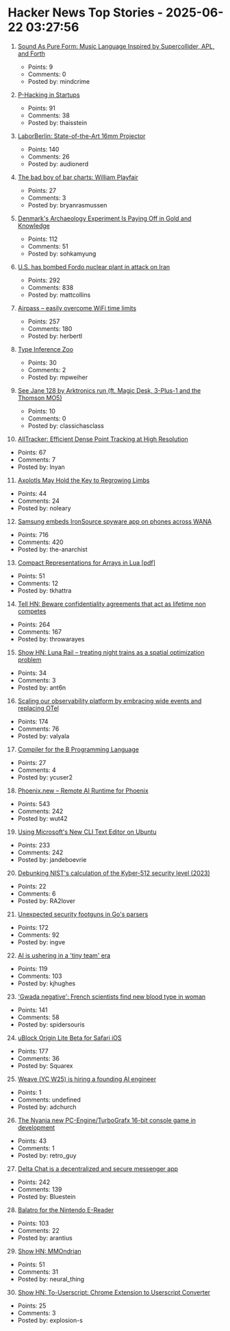 # Hacker News Top Stories - 2025-06-22 03:27:56

1. [Sound As Pure Form: Music Language Inspired by Supercollider, APL, and Forth](https://github.com/lfnoise/sapf)
   - Points: 9
   - Comments: 0
   - Posted by: mindcrime

2. [P-Hacking in Startups](https://briefer.cloud/blog/posts/p-hacking/)
   - Points: 91
   - Comments: 38
   - Posted by: thaisstein

3. [LaborBerlin: State-of-the-Art 16mm Projector](https://www.filmlabs.org/wiki/en/meetings_projects/spectral/laborberlin16mmprojector/start)
   - Points: 140
   - Comments: 26
   - Posted by: audionerd

4. [The bad boy of bar charts: William Playfair](https://blog.engora.com/2023/05/the-bad-boy-of-bar-charts-william.html)
   - Points: 27
   - Comments: 3
   - Posted by: bryanrasmussen

5. [Denmark's Archaeology Experiment Is Paying Off in Gold and Knowledge](https://www.scientificamerican.com/article/denmark-let-amateurs-dig-for-treasure-and-it-paid-off/)
   - Points: 112
   - Comments: 51
   - Posted by: sohkamyung

6. [U.S. has bombed Fordo nuclear plant in attack on Iran](https://www.bbc.co.uk/news/live/ckg3rzj8emjt)
   - Points: 292
   - Comments: 838
   - Posted by: mattcollins

7. [Airpass – easily overcome WiFi time limits](https://airpass.tiagoalves.me/)
   - Points: 257
   - Comments: 180
   - Posted by: herbertl

8. [Type Inference Zoo](https://zoo.cuichen.cc/)
   - Points: 30
   - Comments: 2
   - Posted by: mpweiher

9. [See Jane 128 by Arktronics run (ft. Magic Desk, 3-Plus-1 and the Thomson MO5)](http://oldvcr.blogspot.com/2025/06/see-jane-128-by-arktronics-run.html)
   - Points: 10
   - Comments: 0
   - Posted by: classichasclass

10. [AllTracker: Efficient Dense Point Tracking at High Resolution](https://alltracker.github.io/)
   - Points: 67
   - Comments: 7
   - Posted by: lnyan

11. [Axolotls May Hold the Key to Regrowing Limbs](https://www.smithsonianmag.com/smart-news/axolotls-may-hold-the-key-to-regrowing-limbs-and-scientists-are-unraveling-their-secrets-to-help-humans-do-the-same-180986781/)
   - Points: 44
   - Comments: 24
   - Posted by: noleary

12. [Samsung embeds IronSource spyware app on phones across WANA](https://smex.org/open-letter-to-samsung-end-forced-israeli-app-installations-in-the-wana-region/)
   - Points: 716
   - Comments: 420
   - Posted by: the-anarchist

13. [Compact Representations for Arrays in Lua [pdf]](https://sol.sbc.org.br/index.php/sblp/article/view/30252/30059)
   - Points: 51
   - Comments: 12
   - Posted by: tkhattra

14. [Tell HN: Beware confidentiality agreements that act as lifetime non competes](undefined)
   - Points: 264
   - Comments: 167
   - Posted by: throwarayes

15. [Show HN: Luna Rail – treating night trains as a spatial optimization problem](https://luna-rail.com/en/home-2)
   - Points: 34
   - Comments: 3
   - Posted by: ant6n

16. [Scaling our observability platform by embracing wide events and replacing OTel](https://clickhouse.com/blog/scaling-observability-beyond-100pb-wide-events-replacing-otel)
   - Points: 174
   - Comments: 76
   - Posted by: valyala

17. [Compiler for the B Programming Language](https://github.com/tsoding/b)
   - Points: 27
   - Comments: 4
   - Posted by: ycuser2

18. [Phoenix.new – Remote AI Runtime for Phoenix](https://fly.io/blog/phoenix-new-the-remote-ai-runtime/)
   - Points: 543
   - Comments: 242
   - Posted by: wut42

19. [Using Microsoft's New CLI Text Editor on Ubuntu](https://www.omgubuntu.co.uk/2025/06/microsoft-edit-text-editor-ubuntu)
   - Points: 233
   - Comments: 242
   - Posted by: jandeboevrie

20. [Debunking NIST's calculation of the Kyber-512 security level (2023)](https://blog.cr.yp.to/20231003-countcorrectly.html)
   - Points: 22
   - Comments: 6
   - Posted by: RA2lover

21. [Unexpected security footguns in Go's parsers](https://blog.trailofbits.com/2025/06/17/unexpected-security-footguns-in-gos-parsers/)
   - Points: 172
   - Comments: 92
   - Posted by: ingve

22. [AI is ushering in a 'tiny team' era](https://www.bloomberg.com/news/articles/2025-06-20/ai-is-ushering-in-the-tiny-team-era-in-silicon-valley)
   - Points: 119
   - Comments: 103
   - Posted by: kjhughes

23. ['Gwada negative': French scientists find new blood type in woman](https://www.lemonde.fr/en/science/article/2025/06/21/gwada-negative-french-scientists-find-new-blood-type-in-woman_6742577_10.html)
   - Points: 141
   - Comments: 58
   - Posted by: spidersouris

24. [uBlock Origin Lite Beta for Safari iOS](https://testflight.apple.com/join/JjTcThrV)
   - Points: 177
   - Comments: 36
   - Posted by: Squarex

25. [Weave (YC W25) is hiring a founding AI engineer](https://www.ycombinator.com/companies/weave-3/jobs/SqFnIFE-founding-ai-engineer)
   - Points: 1
   - Comments: undefined
   - Posted by: adchurch

26. [The Nyanja new PC-Engine/TurboGrafx 16-bit console game in development](https://sarupro.itch.io/thenyanja)
   - Points: 43
   - Comments: 1
   - Posted by: retro_guy

27. [Delta Chat is a decentralized and secure messenger app](https://delta.chat/en/)
   - Points: 242
   - Comments: 139
   - Posted by: Bluestein

28. [Balatro for the Nintendo E-Reader](https://mattgreer.dev/blog/balatro-for-the-nintendo-ereader/)
   - Points: 103
   - Comments: 22
   - Posted by: arantius

29. [Show HN: MMOndrian](https://mmondrian.com/)
   - Points: 51
   - Comments: 31
   - Posted by: neural_thing

30. [Show HN: To-Userscript: Chrome Extension to Userscript Converter](https://github.com/Explosion-Scratch/to-userscript)
   - Points: 25
   - Comments: 3
   - Posted by: explosion-s

